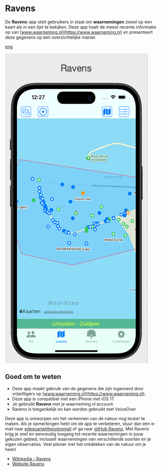 # Ravens

De **Ravens**-app stelt gebruikers in staat om **waarnemingen** zowel op een kaart als in een lijst te bekijken. Deze app haalt de meest recente informatie op van [www.waarneming.nl](https://www.waarneming.nl) en presenteert deze gegevens op een overzichtelijke manier. 

[eng](READMEeng.MD)

![Ravens](./images/02ravens.png)

## Goed om te weten
- Deze app maakt gebruik van de gegevens die zijn ingevoerd door vrijwilligers op [www.waarneming.nl](https://www.waarneming.nl). 
- Deze app is compatibel met een iPhone met iOS 17. 
- Je gebruikt **Ravens** met je waarneming.nl account.
- Ravens is toegankelijk en kan worden gebruikt met VoiceOver.

Deze app is ontworpen om het verkennen van de natuur nog leuker te maken. Als je opmerkingen hebt om de app te verbeteren, stuur dan een e-mail naar [edequartel@protonmail](mailto:edequartel@protonmail) of ga naar [gitHub Ravens](https://www.ravensobs.com). Met Ravens krijg je snel en eenvoudig toegang tot recente waarnemingen in jouw gekozen gebied, inclusief waarnemingen van verschillende soorten en je eigen observaties. Veel plezier met het ontdekken van de natuur om je heen!


* [Wikipedia - Ravens](https://en.wikipedia.org/wiki/Huginn_and_Muninn)
* [Website Ravens](https://www.ravensobs.com)

<!--## Koffie?

## TestFlight
Gebruik de link [Ravens TestFlight](https://testflight.apple.com/join/TzVrvU1x) of scan de QR-code en je kunt de app testen via TestFlight op je iPhone. Je krijgt dan instructies over hoe je de app moet installeren
![QR-code](./images/QRCode.png)

Het ontwikkelen van de app doe ik geheel vrijwillig, iedereen kan hier gebruik van maken. Om de kosten een beetje te dekken en je beleeft plezier aan **Ravens** tracteer me dan op een [**kopje koffie**](https://www.buymeacoffee.com/4f4r4t6ytba) .

[![Kopje koffie](./images/bmc-button.png)](https://www.buymeacoffee.com/4f4r4t6ytba)-->
